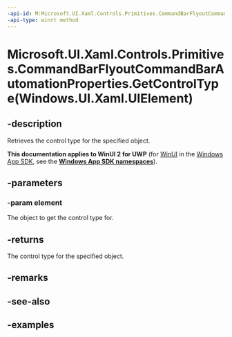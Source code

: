 ```yaml
---
-api-id: M:Microsoft.UI.Xaml.Controls.Primitives.CommandBarFlyoutCommandBarAutomationProperties.GetControlType(Windows.UI.Xaml.UIElement)
-api-type: winrt method
---
```


# Microsoft.UI.Xaml.Controls.Primitives.CommandBarFlyoutCommandBarAutomationProperties.GetControlType(Windows.UI.Xaml.UIElement)

<!--
public static Windows.UI.Xaml.Automation.Peers.AutomationControlType GetControlType (Windows.UI.Xaml.UIElement element);
-->

## -description

Retrieves the control type for the specified object.

**This documentation applies to WinUI 2 for UWP** (for [WinUI](/windows/apps/winui/winui3/) in the [Windows App SDK](/windows/apps/windows-app-sdk/), see the **[Windows App SDK namespaces](/windows/windows-app-sdk/api/winrt/)**).

## -parameters

### -param element

The object to get the control type for.

## -returns

The control type for the specified object.

## -remarks

## -see-also

## -examples
